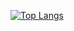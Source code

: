 [![Top Langs](https://github-readme-stats.vercel.app/api/top-langs/?username=endreglocker&layout=donut-vertical)](https://github.com/endreglocker/github-readme-stats)
